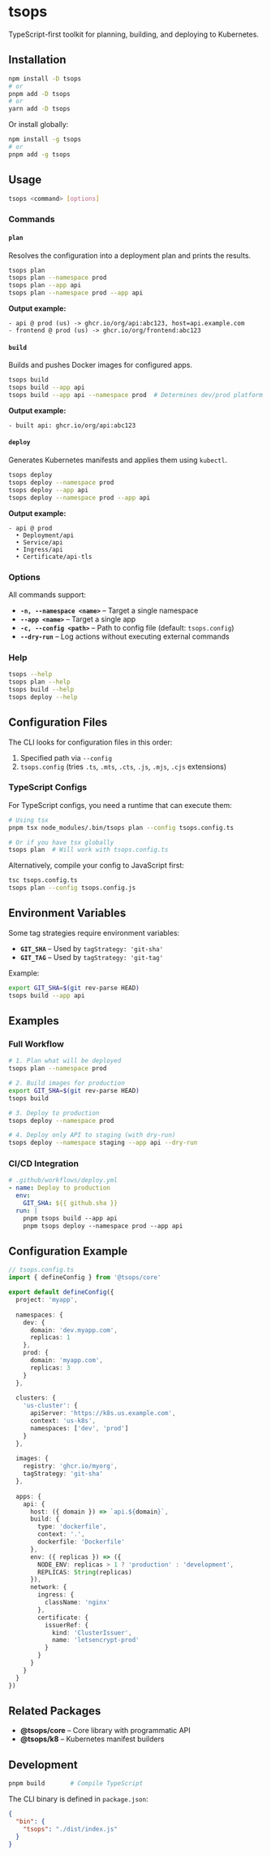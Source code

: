 # tsops

TypeScript-first toolkit for planning, building, and deploying to Kubernetes.

## Installation

```bash
npm install -D tsops
# or
pnpm add -D tsops
# or
yarn add -D tsops
```

Or install globally:

```bash
npm install -g tsops
# or
pnpm add -g tsops
```

## Usage

```bash
tsops <command> [options]
```

### Commands

#### `plan`

Resolves the configuration into a deployment plan and prints the results.

```bash
tsops plan
tsops plan --namespace prod
tsops plan --app api
tsops plan --namespace prod --app api
```

**Output example:**
```
- api @ prod (us) -> ghcr.io/org/api:abc123, host=api.example.com
- frontend @ prod (us) -> ghcr.io/org/frontend:abc123
```

#### `build`

Builds and pushes Docker images for configured apps.

```bash
tsops build
tsops build --app api
tsops build --app api --namespace prod  # Determines dev/prod platform
```

**Output example:**
```
- built api: ghcr.io/org/api:abc123
```

#### `deploy`

Generates Kubernetes manifests and applies them using `kubectl`.

```bash
tsops deploy
tsops deploy --namespace prod
tsops deploy --app api
tsops deploy --namespace prod --app api
```

**Output example:**
```
- api @ prod
  • Deployment/api
  • Service/api
  • Ingress/api
  • Certificate/api-tls
```

### Options

All commands support:

- **`-n, --namespace <name>`** – Target a single namespace
- **`--app <name>`** – Target a single app
- **`-c, --config <path>`** – Path to config file (default: `tsops.config`)
- **`--dry-run`** – Log actions without executing external commands

### Help

```bash
tsops --help
tsops plan --help
tsops build --help
tsops deploy --help
```

## Configuration Files

The CLI looks for configuration files in this order:

1. Specified path via `--config`
2. `tsops.config` (tries `.ts`, `.mts`, `.cts`, `.js`, `.mjs`, `.cjs` extensions)

### TypeScript Configs

For TypeScript configs, you need a runtime that can execute them:

```bash
# Using tsx
pnpm tsx node_modules/.bin/tsops plan --config tsops.config.ts

# Or if you have tsx globally
tsops plan  # Will work with tsops.config.ts
```

Alternatively, compile your config to JavaScript first:

```bash
tsc tsops.config.ts
tsops plan --config tsops.config.js
```

## Environment Variables

Some tag strategies require environment variables:

- **`GIT_SHA`** – Used by `tagStrategy: 'git-sha'`
- **`GIT_TAG`** – Used by `tagStrategy: 'git-tag'`

Example:

```bash
export GIT_SHA=$(git rev-parse HEAD)
tsops build --app api
```

## Examples

### Full Workflow

```bash
# 1. Plan what will be deployed
tsops plan --namespace prod

# 2. Build images for production
export GIT_SHA=$(git rev-parse HEAD)
tsops build

# 3. Deploy to production
tsops deploy --namespace prod

# 4. Deploy only API to staging (with dry-run)
tsops deploy --namespace staging --app api --dry-run
```

### CI/CD Integration

```yaml
# .github/workflows/deploy.yml
- name: Deploy to production
  env:
    GIT_SHA: ${{ github.sha }}
  run: |
    pnpm tsops build --app api
    pnpm tsops deploy --namespace prod --app api
```

## Configuration Example

```typescript
// tsops.config.ts
import { defineConfig } from '@tsops/core'

export default defineConfig({
  project: 'myapp',
  
  namespaces: {
    dev: {
      domain: 'dev.myapp.com',
      replicas: 1
    },
    prod: {
      domain: 'myapp.com',
      replicas: 3
    }
  },
  
  clusters: {
    'us-cluster': {
      apiServer: 'https://k8s.us.example.com',
      context: 'us-k8s',
      namespaces: ['dev', 'prod']
    }
  },
  
  images: {
    registry: 'ghcr.io/myorg',
    tagStrategy: 'git-sha'
  },
  
  apps: {
    api: {
      host: ({ domain }) => `api.${domain}`,
      build: {
        type: 'dockerfile',
        context: '.',
        dockerfile: 'Dockerfile'
      },
      env: ({ replicas }) => ({
        NODE_ENV: replicas > 1 ? 'production' : 'development',
        REPLICAS: String(replicas)
      }),
      network: {
        ingress: {
          className: 'nginx'
        },
        certificate: {
          issuerRef: {
            kind: 'ClusterIssuer',
            name: 'letsencrypt-prod'
          }
        }
      }
    }
  }
})
```

## Related Packages

- **@tsops/core** – Core library with programmatic API
- **@tsops/k8** – Kubernetes manifest builders

## Development

```bash
pnpm build       # Compile TypeScript
```

The CLI binary is defined in `package.json`:

```json
{
  "bin": {
    "tsops": "./dist/index.js"
  }
}
```

